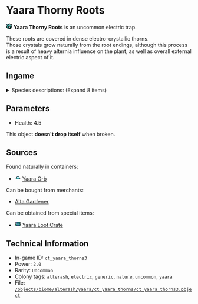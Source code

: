# Yaara Thorny Roots

<img src="https://raw.githubusercontent.com/Ceterai/Enternia/main/objects/biome/alterash/yaara/ct_yaara_thorns/icon.png" alt="Yaara Thorny Roots icon" loading="lazy" height="16px" width="auto" /> **Yaara Thorny Roots** is an uncommon electric trap.

These roots are covered in dense electro-crystallic thorns.  
Those crystals grow naturally from the root endings, although this process is a result of heavy alternia influence on the plant, as well as overall external electric aspect of it.

## Ingame

<details markdown="1"><summary>Species descriptions: (Expand 8 items)</summary>

- Alta: Yaara is a ceternia plant, but an overflow of alternia energy makes it grow crystals like this.
- Apex: So many sharp crystals. The electric buzzing is most frightening.
- Avian: These thorns look extra biting!
- Floran: Yaara ill, root grew many crysstalss to bite Floran.
- Glitch: Cautious. Better avoid these.
- Human: So many spiky crystals! Shiny, yet dangerous.
- Hylotl: Not sure if these crystals are actually organic or not. Don't want to check to be honest.
- Novakid: No way I'm touchin' that stuff, it tingles even from here!

</details>

## Parameters

- Health: 4.5

This object **doesn't drop itself** when broken.

## Sources

Found naturally in containers:

- <img src="https://raw.githubusercontent.com/Ceterai/Enternia/main/objects/biome/alterash/yaara/decorative/orb/icon.png" alt="Yaara Orb icon" loading="lazy" height="16px" width="auto" /> [Yaara Orb](https://ceterai.github.io/MyEnternia/Wiki/YaaraOrb)

Can be bought from merchants:

- [Alta Gardener](https://ceterai.github.io/MyEnternia/Wiki/AltaGardener)

Can be obtained from special items:

- <img src="https://raw.githubusercontent.com/Ceterai/Enternia/main/items/active/alta/loot/biome/ct_yaara_loot.png" alt="Yaara Loot Crate icon" loading="lazy" height="16px" width="auto" /> [Yaara Loot Crate](https://ceterai.github.io/MyEnternia/Wiki/YaaraLootCrate)

## Technical Information

- In-game ID: `ct_yaara_thorns3`
- Power: `2.0`
- Rarity: `Uncommon`
- Colony tags: [`alterash`](https://ceterai.github.io/MyEnternia/Wiki/Tags/Alterash), [`electric`](https://ceterai.github.io/MyEnternia/Wiki/Tags/Electric), [`generic`](https://ceterai.github.io/MyEnternia/Wiki/Tags/Generic), [`nature`](https://ceterai.github.io/MyEnternia/Wiki/Tags/Nature), [`uncommon`](https://ceterai.github.io/MyEnternia/Wiki/Tags/Uncommon), [`yaara`](https://ceterai.github.io/MyEnternia/Wiki/Tags/Yaara)
- File: [`/objects/biome/alterash/yaara/ct_yaara_thorns/ct_yaara_thorns3.object`](https://github.com/Ceterai/Enternia/blob/main/objects/biome/alterash/yaara/ct_yaara_thorns/ct_yaara_thorns3.object)
